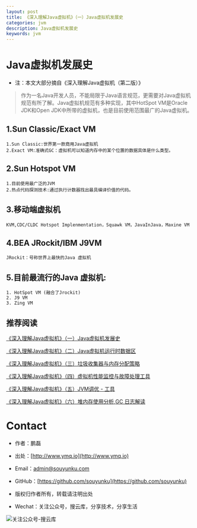 ```yaml
---
layout: post
title: 《深入理解Java虚拟机》（一）Java虚拟机发展史
categories: jvm
description: Java虚拟机发展史
keywords: jvm
---
```


# Java虚拟机发展史

- 注：本文大部分摘自《深入理解Java虚拟机（第二版）》

> 作为一名Java开发人员，不能局限于Java语言规范，更需要对Java虚拟机规范有所了解。Java虚拟机规范有多种实现，其中HotSpot VM是Oracle JDK和Open JDK中所带的虚拟机，也是目前使用范围最广的Java虚拟机。

## 1.Sun Classic/Exact VM
	1.Sun Classic:世界第一款商用Java虚拟机
	2.Exact VM:准确式GC：虚拟机可以知道内存中的某个位置的数据具体是什么类型。
 
## 2.Sun Hotspot VM
	1.目前使用最广泛的JVM
	2.热点代码探测技术:通过执行计数器找出最具编译价值的代码。
    
## 3.移动端虚拟机
	KVM,CDC/CLDC Hotspot Implenmentation，Squawk VM，JavaInJava，Maxine VM
   
## 4.BEA JRockit/IBM J9VM
	JRockit：号称世界上最快的Java 虚拟机
   
## 5.目前最流行的Java 虚拟机:
	1. HotSpot VM (融合了Jrockit)
	2. J9 VM
	3. Zing VM

## 推荐阅读

[《深入理解Java虚拟机》（一）Java虚拟机发展史](https://segmentfault.com/a/1190000010412685)

[《深入理解Java虚拟机》（二）Java虚拟机运行时数据区](https://segmentfault.com/a/1190000010412582)

[《深入理解Java虚拟机》（三）垃圾收集器与内存分配策略](https://segmentfault.com/a/1190000010421285)

[《深入理解Java虚拟机》（四）虚拟机性能监控与故障处理工具](https://segmentfault.com/a/1190000010437810)

[《深入理解Java虚拟机》（五）JVM调优 - 工具](http://www.ymq.io/2017/08/05/jvm-5-tool/)

[《深入理解Java虚拟机》（六）堆内存使用分析,GC 日志解读](http://www.ymq.io/2017/08/10/jvm-6-gc-log/)


# Contact

 - 作者：鹏磊  
 - 出处：[http://www.ymq.io](http://www.ymq.io)  
 - Email：[admin@souyunku.com](admin@souyunku.com)  
 - GitHub：[https://github.com/souyunku](https://github.com/souyunku)  
   
 - 版权归作者所有，转载请注明出处
 - Wechat：关注公众号，搜云库，分享技术，分享生活
 
![关注公众号-搜云库](http://www.ymq.io/images/souyunku.png "搜云库")